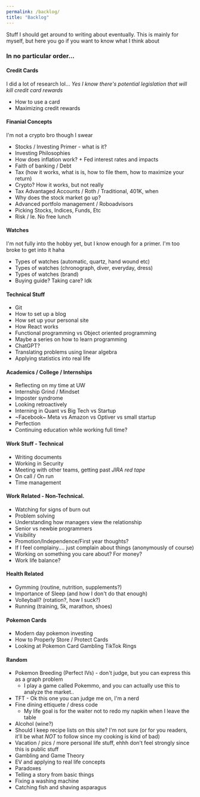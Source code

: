 ```yaml
---
permalink: /backlog/
title: "Backlog"
---
```

Stuff I should get around to writing about eventually. This is mainly
for myself, but here you go if you want to know what I think about
### In no particular order...

#### Credit Cards
I did a lot of research lol...
*Yes I know there's potential legislation that will kill credit card rewards*
* How to use a card
* Maximizing credit rewards

#### Finanial Concepts
I'm not a crypto bro though I swear
* Stocks / Investing Primer - what is it?
* Investing Philosophies
* How does inflation work? + Fed interest rates and impacts
* Faith of banking / Debt
* Tax (how it works, what is is, how to file them, how to maximize your return)
* Crypto? How it works, but not really
* Tax Advantaged Accounts / Roth / Traditional, 401K, when
* Why does the stock market go up?
* Advanced portfolo management / Roboadvisors
* Picking Stocks, Indices, Funds, Etc
* Risk / Ie. No free lunch

#### Watches
I'm not fully into the hobby yet, but I know enough for a primer.
I'm too broke to get into it haha
* Types of watches (automatic, quartz, hand wound etc)
* Types of watches (chronograph, diver, everyday, dress)
* Types of watches (brand)
* Buying guide? Taking care? Idk

#### Technical Stuff
* Git
* How to set up a blog
* How set up your personal site
* How React works
* Functional programming vs Object oriented programming
* Maybe a series on how to learn programming
* ChatGPT?
* Translating problems using linear algebra
* Applying statistics into real life

#### Academics / College / Internships
* Reflecting on my time at UW
* Internship Grind / Mindset
* Imposter syndrome
* Looking retroactively
* Interning in Quant vs Big Tech vs Startup
* ~Facebook~ Meta vs Amazon vs Optiver vs small startup
* Perfection
* Continuing education while working full time?

#### Work Stuff - Technical
* Writing documents
* Working in Security
* Meeting with other teams, getting past *JIRA red tape*
* On call / On run
* Time management

#### Work Related - Non-Technical.
* Watching for signs of burn out
* Problem solving
* Understanding how managers view the relationship
* Senior vs newbie programmers
* Visibility
* Promotion/Independence/First year thoughts?
* If I feel complainy.... just complain about things (anonymously of course)
* Working on something you care about? For money?
* Work life balance?

#### Health Related
* Gymming (routine, nutrition, supplements?)
* Importance of Sleep (and how I don't do that enough)
* Volleyball? (rotation?, how I suck?)
* Running (training, 5k, marathon, shoes)

#### Pokemon Cards
* Modern day pokemon investing
* How to Properly Store / Protect Cards
* Looking at Pokemon Card Gambling TikTok Rings

#### Random
* Pokemon Breeding (Perfect IVs) - don't judge, but you can express this as a graph problem
  * I play a game called Pokemmo, and you can actually use this to analyze the market..
* TFT - Ok this one you can judge me on, I'm a nerd
* Fine dining ettiquete / dress code
  * My life goal is for the waiter not to redo my napkin when I leave the table
* Alcohol (wine?)
* Should I keep recipe lists on this site? I'm not sure (or for you readers, it'll be what *NOT* to follow since my cooking is kind of bad)
* Vacation / pics / more personal life stuff, ehhh don't feel strongly since this is public stuff
* Gambling and Game Theory
* EV and applying to real life concepts
* Paradoxes
* Telling a story from basic things
* Fixing a washing machine
* Catching fish and shaving asparagus 
